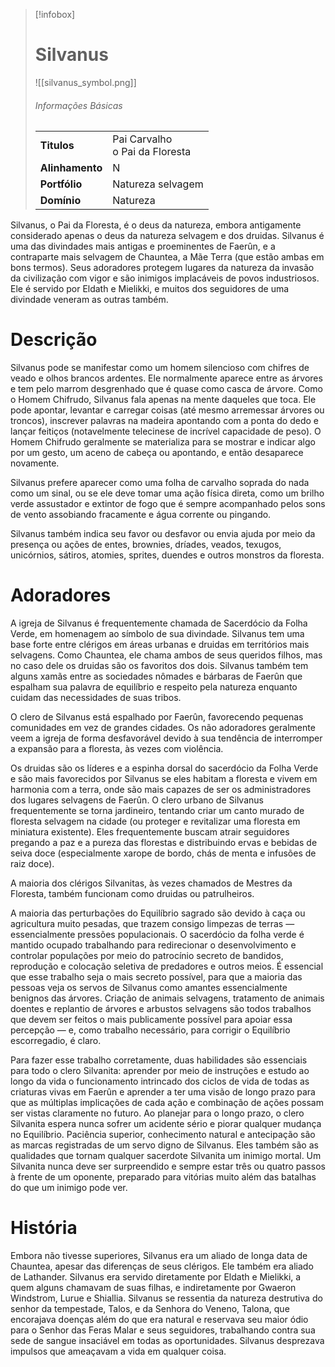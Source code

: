 > [!infobox]
> # Silvanus
> ![[silvanus_symbol.png]]
> ###### Informações Básicas
> | | |
> | ---- | ---- |
> | **Titulos** | Pai Carvalho<br/>o Pai da Floresta |
> | **Alinhamento** | N |
> | **Portfólio** | Natureza selvagem |
> | **Domínio** | Natureza |

Silvanus, o Pai da Floresta, é o deus da natureza, embora antigamente considerado apenas o deus da natureza selvagem e dos druidas. Silvanus é uma das divindades mais antigas e proeminentes de Faerûn, e a contraparte mais selvagem de Chauntea, a Mãe Terra (que estão ambas em bons termos). Seus adoradores protegem lugares da natureza da invasão da civilização com vigor e são inimigos implacáveis ​​de povos industriosos. Ele é servido por Eldath e Mielikki, e muitos dos seguidores de uma divindade veneram as outras também.

# Descrição
Silvanus pode se manifestar como um homem silencioso com chifres de veado e olhos brancos ardentes. Ele normalmente aparece entre as árvores e tem pelo marrom desgrenhado que é quase como casca de árvore. Como o Homem Chifrudo, Silvanus fala apenas na mente daqueles que toca. Ele pode apontar, levantar e carregar coisas (até mesmo arremessar árvores ou troncos), inscrever palavras na madeira apontando com a ponta do dedo e lançar feitiços (notavelmente telecinese de incrível capacidade de peso). O Homem Chifrudo geralmente se materializa para se mostrar e indicar algo por um gesto, um aceno de cabeça ou apontando, e então desaparece novamente.

Silvanus prefere aparecer como uma folha de carvalho soprada do nada como um sinal, ou se ele deve tomar uma ação física direta, como um brilho verde assustador e extintor de fogo que é sempre acompanhado pelos sons de vento assobiando fracamente e água corrente ou pingando.

Silvanus também indica seu favor ou desfavor ou envia ajuda por meio da presença ou ações de entes, brownies, dríades, veados, texugos, unicórnios, sátiros, atomies, sprites, duendes e outros monstros da floresta.

# Adoradores
A igreja de Silvanus é frequentemente chamada de Sacerdócio da Folha Verde, em homenagem ao símbolo de sua divindade. Silvanus tem uma base forte entre clérigos em áreas urbanas e druidas em territórios mais selvagens. Como Chauntea, ele chama ambos de seus queridos filhos, mas no caso dele os druidas são os favoritos dos dois. Silvanus também tem alguns xamãs entre as sociedades nômades e bárbaras de Faerûn que espalham sua palavra de equilíbrio e respeito pela natureza enquanto cuidam das necessidades de suas tribos.

O clero de Silvanus está espalhado por Faerûn, favorecendo pequenas comunidades em vez de grandes cidades. Os não adoradores geralmente veem a igreja de forma desfavorável devido à sua tendência de interromper a expansão para a floresta, às vezes com violência.

Os druidas são os líderes e a espinha dorsal do sacerdócio da Folha Verde e são mais favorecidos por Silvanus se eles habitam a floresta e vivem em harmonia com a terra, onde são mais capazes de ser os administradores dos lugares selvagens de Faerûn. O clero urbano de Silvanus frequentemente se torna jardineiro, tentando criar um canto murado de floresta selvagem na cidade (ou proteger e revitalizar uma floresta em miniatura existente). Eles frequentemente buscam atrair seguidores pregando a paz e a pureza das florestas e distribuindo ervas e bebidas de seiva doce (especialmente xarope de bordo, chás de menta e infusões de raiz doce).

A maioria dos clérigos Silvanitas, às vezes chamados de Mestres da Floresta, também funcionam como druidas ou patrulheiros.

A maioria das perturbações do Equilíbrio sagrado são devido à caça ou agricultura muito pesadas, que trazem consigo limpezas de terras — essencialmente pressões populacionais. O sacerdócio da folha verde é mantido ocupado trabalhando para redirecionar o desenvolvimento e controlar populações por meio do patrocínio secreto de bandidos, reprodução e colocação seletiva de predadores e outros meios. É essencial que esse trabalho seja o mais secreto possível, para que a maioria das pessoas veja os servos de Silvanus como amantes essencialmente benignos das árvores. Criação de animais selvagens, tratamento de animais doentes e replantio de árvores e arbustos selvagens são todos trabalhos que devem ser feitos o mais publicamente possível para apoiar essa percepção — e, como trabalho necessário, para corrigir o Equilíbrio escorregadio, é claro.

Para fazer esse trabalho corretamente, duas habilidades são essenciais para todo o clero Silvanita: aprender por meio de instruções e estudo ao longo da vida o funcionamento intrincado dos ciclos de vida de todas as criaturas vivas em Faerûn e aprender a ter uma visão de longo prazo para que as múltiplas implicações de cada ação e combinação de ações possam ser vistas claramente no futuro. Ao planejar para o longo prazo, o clero Silvanita espera nunca sofrer um acidente sério e piorar qualquer mudança no Equilíbrio. Paciência superior, conhecimento natural e antecipação são as marcas registradas de um servo digno de Silvanus. Eles também são as qualidades que tornam qualquer sacerdote Silvanita um inimigo mortal. Um Silvanita nunca deve ser surpreendido e sempre estar três ou quatro passos à frente de um oponente, preparado para vitórias muito além das batalhas do que um inimigo pode ver.

# História
Embora não tivesse superiores, Silvanus era um aliado de longa data de Chauntea, apesar das diferenças de seus clérigos. Ele também era aliado de Lathander. Silvanus era servido diretamente por Eldath e Mielikki, a quem alguns chamavam de suas filhas, e indiretamente por Gwaeron Windstrom, Lurue e Shiallia. Silvanus se ressentia da natureza destrutiva do senhor da tempestade, Talos, e da Senhora do Veneno, Talona, ​​que encorajava doenças além do que era natural e reservava seu maior ódio para o Senhor das Feras Malar e seus seguidores, trabalhando contra sua sede de sangue insaciável em todas as oportunidades. Silvanus desprezava impulsos que ameaçavam a vida em qualquer coisa.